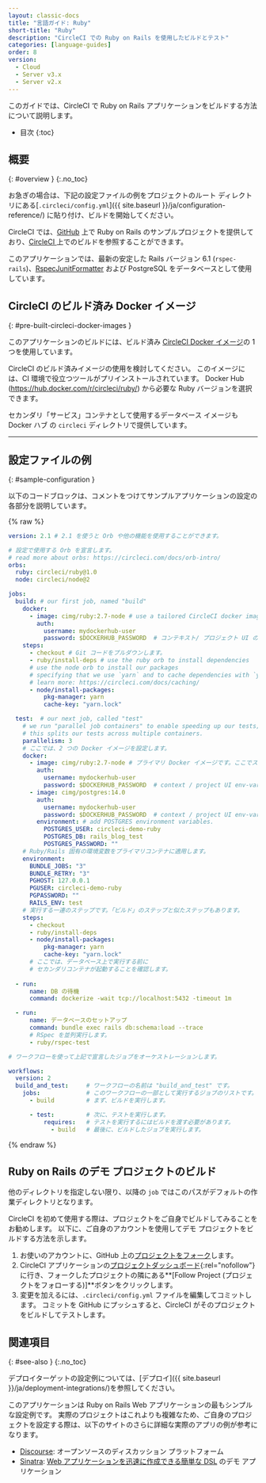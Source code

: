 ```yaml
---
layout: classic-docs
title: "言語ガイド: Ruby"
short-title: "Ruby"
description: "CircleCI での Ruby on Rails を使用したビルドとテスト"
categories: [language-guides]
order: 8
version:
  - Cloud
  - Server v3.x
  - Server v2.x
---
```


このガイドでは、CircleCI で Ruby on Rails アプリケーションをビルドする方法について説明します。

* 目次
{:toc}

## 概要
{: #overview }
{:.no_toc}

お急ぎの場合は、下記の設定ファイルの例をプロジェクトのルート ディレクトリにある[`.circleci/config.yml`]({{ site.baseurl }}/ja/configuration-reference/) に貼り付け、ビルドを開始してください。

CircleCI では、[GitHub](https://github.com/CircleCI-Public/circleci-demo-ruby-rails) 上で Ruby on Rails のサンプルプロジェクトを提供しており、[CircleCI ](https://app.circleci.com/pipelines/github/CircleCI-Public/circleci-demo-ruby-rails)上でのビルドを参照することができます。

このアプリケーションでは、最新の安定した Rails バージョン 6.1 (`rspec-rails`)、[RspecJunitFormatter][rspec-junit-formatter] および PostgreSQL をデータベースとして使用しています。


## CircleCI のビルド済み Docker イメージ
{: #pre-built-circleci-docker-images }

このアプリケーションのビルドには、ビルド済み [CircleCI Docker イメージ]({{site.baseurl}}/ja/circleci-images/)の 1 つを使用しています。

CircleCI のビルド済みイメージの使用を検討してください。 このイメージには、CI 環境で役立つツールがプリインストールされています。 Docker Hub (<https://hub.docker.com/r/circleci/ruby/>) から必要な Ruby バージョンを選択できます。

セカンダリ「サービス」コンテナとして使用するデータベース イメージも Docker ハブ の `circleci` ディレクトリで提供しています。

---

## 設定ファイルの例
{: #sample-configuration }

以下のコードブロックは、コメントをつけてサンプルアプリケーションの設定の各部分を説明しています。

{% raw %}

```yaml
version: 2.1 # 2.1 を使うと Orb や他の機能を使用することができます。 

# 設定で使用する Orb を宣言します。
# read more about orbs: https://circleci.com/docs/orb-intro/
orbs:
  ruby: circleci/ruby@1.0
  node: circleci/node@2

jobs:
  build: # our first job, named "build"
    docker:
      - image: cimg/ruby:2.7-node # use a tailored CircleCI docker image.
        auth:
          username: mydockerhub-user
          password: $DOCKERHUB_PASSWORD  # コンテキスト/ プロジェクト UI の環境変数を参照します。
    steps:
      - checkout # Git コードをプルダウンします。
      - ruby/install-deps # use the ruby orb to install dependencies
      # use the node orb to install our packages
      # specifying that we use `yarn` and to cache dependencies with `yarn.lock`
      # learn more: https://circleci.com/docs/caching/
      - node/install-packages:
          pkg-manager: yarn
          cache-key: "yarn.lock"

  test:  # our next job, called "test"
    # we run "parallel job containers" to enable speeding up our tests;
    # this splits our tests across multiple containers.
    parallelism: 3
    # ここでは、2 つの Docker イメージを設定します。
    docker:
      - image: cimg/ruby:2.7-node # プライマリ Docker イメージです。ここでステップコマンドが実行されます。
        auth:
          username: mydockerhub-user
          password: $DOCKERHUB_PASSWORD  # context / project UI env-var reference
      - image: cimg/postgres:14.0
        auth:
          username: mydockerhub-user
          password: $DOCKERHUB_PASSWORD  # context / project UI env-var reference
        environment: # add POSTGRES environment variables.
          POSTGRES_USER: circleci-demo-ruby
          POSTGRES_DB: rails_blog_test
          POSTGRES_PASSWORD: ""
    # Ruby/Rails 固有の環境変数をプライマリコンテナに適用します。
    environment:
      BUNDLE_JOBS: "3"
      BUNDLE_RETRY: "3"
      PGHOST: 127.0.0.1
      PGUSER: circleci-demo-ruby
      PGPASSWORD: ""
      RAILS_ENV: test
    # 実行する一連のステップです。「ビルド」のステップと似たステップもあります。
    steps:
      - checkout
      - ruby/install-deps
      - node/install-packages:
          pkg-manager: yarn
          cache-key: "yarn.lock"
      # ここでは、データベース上で実行する前に
      # セカンダリコンテナが起動することを確認します。
      
  - run:
      name: DB の待機
      command: dockerize -wait tcp://localhost:5432 -timeout 1m

  - run:
      name: データベースのセットアップ
      command: bundle exec rails db:schema:load --trace
      # RSpec を並列実行します。
      - ruby/rspec-test

# ワークフローを使って上記で宣言したジョブをオーケストレーションします。

workflows:
  version: 2
  build_and_test:     # ワークフローの名前は "build_and_test" です。
    jobs:             # このワークフローの一部として実行するジョブのリストです。
      - build         # まず、ビルドを実行します。

      - test:         # 次に、テストを実行します。
          requires:   # テストを実行するにはビルドを渡す必要があります。
            - build   # 最後に、ビルドしたジョブを実行します。
```

{% endraw %}


## Ruby on Rails のデモ プロジェクトのビルド
他のディレクトリを指定しない限り、以降の `job` ではこのパスがデフォルトの作業ディレクトリとなります。

CircleCI を初めて使用する際は、プロジェクトをご自身でビルドしてみることをお勧めします。 以下に、ご自身のアカウントを使用してデモ プロジェクトをビルドする方法を示します。

1. お使いのアカウントに、GitHub 上の[プロジェクトをフォーク](https://github.com/CircleCI-Public/circleci-demo-ruby-rails/fork)します。
2. CircleCI アプリケーションの[プロジェクトダッシュボード](https://app.circleci.com/projects/){:rel="nofollow"}に行き、フォークしたプロジェクトの隣にある**[Follow Project (プロジェクトをフォローする)]**ボタンをクリックします。
3. 変更を加えるには、`.circleci/config.yml` ファイルを編集してコミットします。 コミットを GitHub にプッシュすると、CircleCI がそのプロジェクトをビルドしてテストします。

## 関連項目
{: #see-also }
{:.no_toc}

デプロイターゲットの設定例については、[デプロイ]({{ site.baseurl }}/ja/deployment-integrations/)を参照してください。

このアプリケーションは Ruby on Rails Web アプリケーションの最もシンプルな設定例です。 実際のプロジェクトはこれよりも複雑なため、ご自身のプロジェクトを設定する際は、以下のサイトのさらに詳細な実際のアプリの例が参考になります。

* [Discourse](https://github.com/CircleCI-Public/discourse/blob/master/.circleci/config.yml): オープンソースのディスカッション プラットフォーム
* [Sinatra](https://github.com/CircleCI-Public/circleci-demo-ruby-sinatra): [Web アプリケーションを迅速に作成できる簡単な DSL](http://www.sinatrarb.com/) のデモ アプリケーション

[rspec-junit-formatter]: https://github.com/sj26/rspec_junit_formatter

